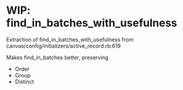 # WIP: find_in_batches_with_usefulness

Extraction of find_in_batches_with_usefulness from canvas/config/initializers/active_record.rb:619

Makes find_in_batches better, preserving

- Order
- Group
- Distinct


